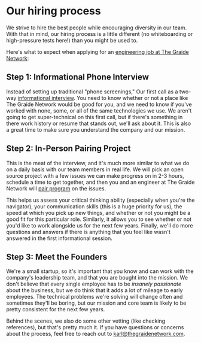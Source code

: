 # Our hiring process

We strive to hire the best people while encouraging diversity in our team. With that in mind, our hiring process is a little different (no whiteboarding or high-pressure tests here!) than you might be used to.

Here's what to expect when applying for an [engineering job at The Graide Network](https://github.com/thegraidenetwork/job-openings):

## Step 1: Informational Phone Interview

Instead of setting up traditional "phone screenings," Our first call as a two-way [informational interview](https://en.wikipedia.org/wiki/Informational_interview). You need to know whether or not a place like The Graide Network would be good for you, and we need to know if you've worked with none, some, or all of the same technologies we use. We aren't going to get super-technical on this first call, but if there's something in there work history or resume that stands out, we'll ask about it. This is also a great time to make sure you understand the company and our mission.

## Step 2: In-Person Pairing Project

This is the meat of the interview, and it's much more similar to what we do on a daily basis with our team members in real life. We will pick an open source project with a few issues we can make progress on in 2-3 hours, schedule a time to get together, and then you and an engineer at The Graide Network will [pair program](https://github.com/thegraidenetwork/job-openings/blob/master/projects.md) on the issues.

This helps us assess your critical thinking ability (especially when you're the navigator), your communication skills (this is a huge priority for us), the speed at which you pick up new things, and whether or not you might be a good fit for this particular role. Similarly, it allows you to see whether or not you'd like to work alongside us for the next few years. Finally, we'll do more questions and answers if there is anything that you feel like wasn't answered in the first informational session.

## Step 3: Meet the Founders

We're a small startup, so it's important that you know and can work with the company's leadership team, and that you are bought into the mission. We don't believe that every single employee has to be _insanely passionate_ about the business, but we do think that it adds a lot of mileage to early employees. The technical problems we're solving will change often and sometimes they'll be boring, but our mission and core team is likely to be pretty consistent for the next few years.

Behind the scenes, we also do some other vetting (like checking references), but that's pretty much it. If you have questions or concerns about the process, feel free to reach out to [karl@thegraidenetwork.com](mailto:karl@thegraidenetwork.com).
